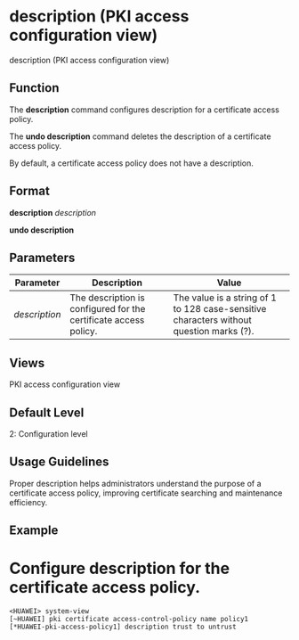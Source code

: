 description (PKI access configuration view)
===========================================

description (PKI access configuration view)

Function
--------



The **description** command configures description for a certificate access policy.

The **undo description** command deletes the description of a certificate access policy.



By default, a certificate access policy does not have a description.


Format
------

**description** *description*

**undo description**


Parameters
----------

| Parameter | Description | Value |
| --- | --- | --- |
| *description* | The description is configured for the certificate access policy. | The value is a string of 1 to 128 case-sensitive characters without question marks (?). |



Views
-----

PKI access configuration view


Default Level
-------------

2: Configuration level


Usage Guidelines
----------------

Proper description helps administrators understand the purpose of a certificate access policy, improving certificate searching and maintenance efficiency.


Example
-------

# Configure description for the certificate access policy.
```
<HUAWEI> system-view
[~HUAWEI] pki certificate access-control-policy name policy1
[*HUAWEI-pki-access-policy1] description trust to untrust

```